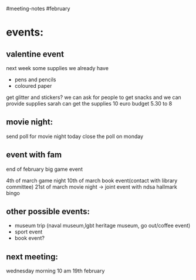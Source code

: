 #meeting-notes #february 
# events:
## valentine event 
next week 
some supplies
we already have
- pens and pencils 
- coloured paper 

get glitter and stickers?
we can ask for people to get snacks and we can provide supplies 
sarah can get the supplies 
10 euro budget
5.30 to 8

## movie night:
send poll for movie night today 
close the poll on monday 

## event with fam
end of february 
big game event 

4th of march game night
10th of march book event(contact with library committee)
21st of march movie night -> joint event with ndsa 
hallmark bingo 

## other possible events:
- museum trip (naval museum,lgbt heritage museum, go out/coffee event)
- sport event
- book event?

## next meeting:
wednesday morning 10 am 19th february 
